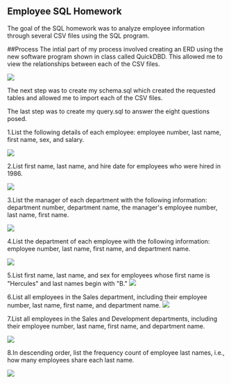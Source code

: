 ## Employee SQL Homework

The goal of the SQL homework was to analyze employee information through several CSV files using the SQL program.

##Process
The intial part of my process involved creating an ERD using the new software program shown in class called QuickDBD. This allowed me to view the
relationships between each of the CSV files.

![](images/QuickDBD-EMPSQL.png)

The next step was to create my schema.sql which created the requested tables and allowed me to import each of the CSV files. 

The last step was to create my query.sql to answer the eight questions posed.

1.List the following details of each employee: employee number, last name, first name, sex, and salary.

![](images/DataEmployeeDetails0.png)

2.List first name, last name, and hire date for employees who were hired in 1986.

![](images/1986Employees.png)

3.List the manager of each department with the following information: department number, department name, the manager's employee number, last name, first name.

![](images/DataManagerDeptInfo0.png)

4.List the department of each employee with the following information: employee number, last name, first name, and department name.

![](images/DataEmployeeDeptInfo0.png)

5.List first name, last name, and sex for employees whose first name is "Hercules" and last names begin with "B."
![](images/DataHerculesB0.png)

6.List all employees in the Sales department, including their employee number, last name, first name, and department name.
![](images/DataSalesDeptEmployees0.png)

7.List all employees in the Sales and Development departments, including their employee number, last name, first name, and department name.

![](images/DataSalesDevelopmentDeptEmployees0.png)

8.In descending order, list the frequency count of employee last names, i.e., how many employees share each last name.

![](images/DataLastNameCounts0.png)


